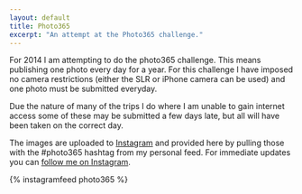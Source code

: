 ```yaml
---
layout: default
title: Photo365
excerpt: "An attempt at the Photo365 challenge."
---
```


For 2014 I am attempting to do the photo365 challenge. This means publishing one photo every day for a year. For this challenge I have imposed no camera restrictions (either the SLR or iPhone camera can be used) and one photo must be submitted everyday.

Due the nature of many of the trips I do where I am unable to gain internet access some of these may be submitted a few days late, but all will have been taken on the correct day.

The images are uploaded to [Instagram](http://instagram.com/danielsgroves/ "Daniel Groves on Instagram") and provided here by pulling those with the #photo365 hashtag from my personal feed. For immediate updates you can [follow me on Instagram](http://instagram.com/danielsgroves/ "Daniel Groves on Instagram").

{% instagramfeed photo365 %}
